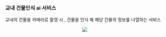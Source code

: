 ### 교내 건물인식 ai 서비스

교내의 건물을 카메라로 촬영 시 , 건물을 인식 해 해당 건물의 정보를 나열하는 서비스
<p align="center">
  <img src="https://github.com/eujin99/LooKU_detect_final/assets/155924495/324af1cc-a4b4-4796-b700-d0c320d5be6c">
</p>
